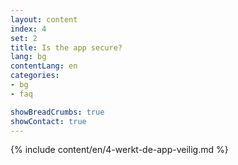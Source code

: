 ```yaml
---
layout: content
index: 4
set: 2
title: Is the app secure?
lang: bg
contentLang: en
categories:
- bg
- faq

showBreadCrumbs: true
showContact: true
---
```

{% include content/en/4-werkt-de-app-veilig.md %}
